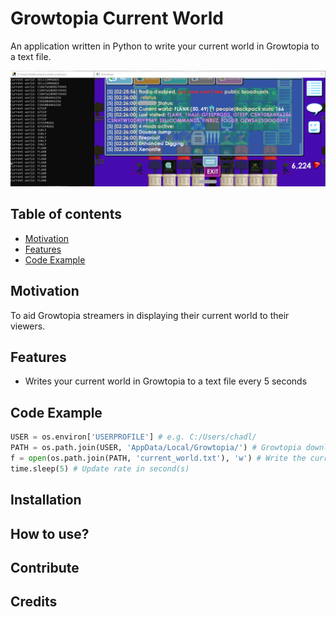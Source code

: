 # Growtopia Current World
An application written in Python to write your current world in Growtopia to a text file.

![alt text](https://github.com/chadlimjinjie/Growtopia-Current-World/blob/main/Screenshot%202020-10-04%20142916.png?raw=true)
## Table of contents
- [Motivation](https://github.com/chadlimjinjie/Growtopia-Current-World/blob/main/README.md#motivation)
- [Features](https://github.com/chadlimjinjie/Growtopia-Current-World/blob/main/README.md#features)
- [Code Example]()
## Motivation
To aid Growtopia streamers in displaying their current world to their viewers.
## Features
- Writes your current world in Growtopia to a text file every 5 seconds
## Code Example
```python
USER = os.environ['USERPROFILE'] # e.g. C:/Users/chadl/
PATH = os.path.join(USER, 'AppData/Local/Growtopia/') # Growtopia download location
f = open(os.path.join(PATH, 'current_world.txt'), 'w') # Write the current world to current_world.txt
time.sleep(5) # Update rate in second(s)
```
## Installation

## How to use?

## Contribute

## Credits
